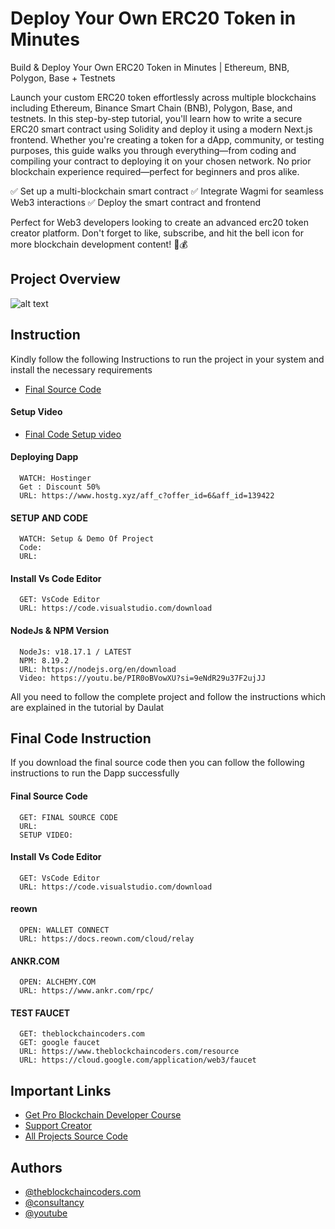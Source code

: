 # Deploy Your Own ERC20 Token in Minutes

Build & Deploy Your Own ERC20 Token in Minutes | Ethereum, BNB, Polygon, Base + Testnets

Launch your custom ERC20 token effortlessly across multiple blockchains including Ethereum, Binance Smart Chain (BNB), Polygon, Base, and testnets. In this step-by-step tutorial, you'll learn how to write a secure ERC20 smart contract using Solidity and deploy it using a modern Next.js frontend. Whether you're creating a token for a dApp, community, or testing purposes, this guide walks you through everything—from coding and compiling your contract to deploying it on your chosen network. No prior blockchain experience required—perfect for beginners and pros alike.

✅ Set up a multi-blockchain smart contract
✅ Integrate Wagmi for seamless Web3 interactions
✅ Deploy the smart contract and frontend

Perfect for Web3 developers looking to create an advanced erc20 token creator platform. Don't forget to like, subscribe, and hit the bell icon for more blockchain development content! 🚀💰

## Project Overview

![alt text](https://www.daulathussain.com/wp-content/uploads/2025/05/Build-Deploy-Your-Own-ERC20-Token-in-Minutes-Ethereum-BNB-Polygon-Base-Testnets.jpg)

## Instruction

Kindly follow the following Instructions to run the project in your system and install the necessary requirements

- [Final Source Code]()

#### Setup Video

- [Final Code Setup video]()

#### Deploying Dapp

```
  WATCH: Hostinger
  Get : Discount 50%
  URL: https://www.hostg.xyz/aff_c?offer_id=6&aff_id=139422
```

#### SETUP AND CODE

```
  WATCH: Setup & Demo Of Project
  Code:
  URL:
```

#### Install Vs Code Editor

```
  GET: VsCode Editor
  URL: https://code.visualstudio.com/download
```

#### NodeJs & NPM Version

```
  NodeJs: v18.17.1 / LATEST
  NPM: 8.19.2
  URL: https://nodejs.org/en/download
  Video: https://youtu.be/PIR0oBVowXU?si=9eNdR29u37F2ujJJ
```

All you need to follow the complete project and follow the instructions which are explained in the tutorial by Daulat

## Final Code Instruction

If you download the final source code then you can follow the following instructions to run the Dapp successfully

#### Final Source Code

```
  GET: FINAL SOURCE CODE
  URL:
  SETUP VIDEO:
```

#### Install Vs Code Editor

```
  GET: VsCode Editor
  URL: https://code.visualstudio.com/download
```

#### reown

```
  OPEN: WALLET CONNECT
  URL: https://docs.reown.com/cloud/relay
```

#### ANKR.COM

```
  OPEN: ALCHEMY.COM
  URL: https://www.ankr.com/rpc/
```

#### TEST FAUCET

```
  GET: theblockchaincoders.com
  GET: google faucet
  URL: https://www.theblockchaincoders.com/resource
  URL: https://cloud.google.com/application/web3/faucet
```

## Important Links

- [Get Pro Blockchain Developer Course](https://www.theblockchaincoders.com/pro-nft-marketplace)
- [Support Creator](https://bit.ly/Support-Creator)
- [All Projects Source Code](https://www.theblockchaincoders.com/SourceCode)

## Authors

- [@theblockchaincoders.com](https://www.theblockchaincoders.com/)
- [@consultancy](https://www.theblockchaincoders.com/consultancy)
- [@youtube](https://www.youtube.com/@daulathussain)

